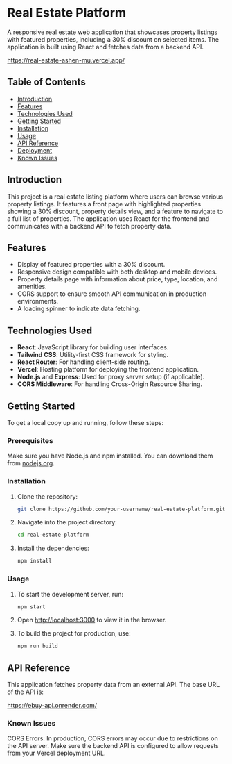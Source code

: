 # Real Estate Platform

A responsive real estate web application that showcases property listings with featured properties, including a 30% discount on selected items. The application is built using React and fetches data from a backend API.

https://real-estate-ashen-mu.vercel.app/

## Table of Contents

- [Introduction](#introduction)
- [Features](#features)
- [Technologies Used](#technologies-used)
- [Getting Started](#getting-started)
- [Installation](#installation)
- [Usage](#usage)
- [API Reference](#api-reference)
- [Deployment](#deployment)
- [Known Issues](#known-issues)


## Introduction

This project is a real estate listing platform where users can browse various property listings. It features a front page with highlighted properties showing a 30% discount, property details view, and a feature to navigate to a full list of properties. The application uses React for the frontend and communicates with a backend API to fetch property data.

## Features

- Display of featured properties with a 30% discount.
- Responsive design compatible with both desktop and mobile devices.
- Property details page with information about price, type, location, and amenities.
- CORS support to ensure smooth API communication in production environments.
- A loading spinner to indicate data fetching.

## Technologies Used

- **React**: JavaScript library for building user interfaces.
- **Tailwind CSS**: Utility-first CSS framework for styling.
- **React Router**: For handling client-side routing.
- **Vercel**: Hosting platform for deploying the frontend application.
- **Node.js** and **Express**: Used for proxy server setup (if applicable).
- **CORS Middleware**: For handling Cross-Origin Resource Sharing.

## Getting Started

To get a local copy up and running, follow these steps:

### Prerequisites

Make sure you have Node.js and npm installed. You can download them from [nodejs.org](https://nodejs.org/).

### Installation

1. Clone the repository:

    ```bash
    git clone https://github.com/your-username/real-estate-platform.git
    ```

2. Navigate into the project directory:

    ```bash
    cd real-estate-platform
    ```

3. Install the dependencies:

    ```bash
    npm install
    ```

### Usage

1. To start the development server, run:

    ```bash
    npm start
    ```

2. Open [http://localhost:3000](http://localhost:3000) to view it in the browser.

3. To build the project for production, use:

    ```bash
    npm run build
    ```

## API Reference

This application fetches property data from an external API. The base URL of the API is:

https://ebuy-api.onrender.com/


### Known Issues
CORS Errors: In production, CORS errors may occur due to restrictions on the API server. Make sure the backend API is configured to allow requests from your Vercel deployment URL.